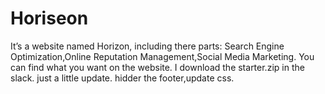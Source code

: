# Horiseon
It’s a website named Horizon, including there parts: Search Engine Optimization,Online Reputation Management,Social Media Marketing. You can
find what you want on the website.
I download the starter.zip in the slack. just a little update. hidder the footer,update css.

